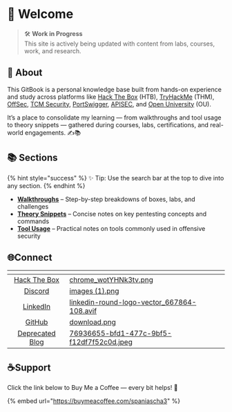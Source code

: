 # 👋 Welcome

> 🛠 **Work in Progress**\
> This site is actively being updated with content from labs, courses, work, and research.

## 🧭 About

This GitBook is a personal knowledge base built from hands-on experience and study across platforms like [Hack The Box](https://academy.hackthebox.com/) (HTB), [TryHackMe](https://tryhackme.com/) (THM), [OffSec](https://www.offsec.com/courses-and-certifications/), [TCM Security](https://academy.tcm-sec.com/), [PortSwigger](https://portswigger.net/web-security), [APISEC](https://www.apisecuniversity.com/#courses), and [Open University](https://www.open.ac.uk/) (OU).

It’s a place to consolidate my learning — from walkthroughs and tool usage to theory snippets — gathered during courses, labs, certifications, and real-world engagements. ✍️📚

## 📚 Sections

{% hint style="success" %}
✨ Tip: Use the search bar at the top to dive into any section.
{% endhint %}

* [**Walkthroughs**](broken-reference) – Step-by-step breakdowns of boxes, labs, and challenges
* [**Theory Snippets**](broken-reference) – Concise notes on key pentesting concepts and commands
* [**Tool Usage**](broken-reference) – Practical notes on tools commonly used in offensive security

## 🌐Connect <a href="#about" id="about"></a>

<table data-view="cards"><thead><tr><th align="center"></th><th data-hidden data-card-cover data-type="files"></th></tr></thead><tbody><tr><td align="center"><a href="https://app.hackthebox.com/profile/1705946">Hack The Box</a></td><td><a href=".gitbook/assets/chrome_wotYHNk3tv.png">chrome_wotYHNk3tv.png</a></td></tr><tr><td align="center"><a href="https://discordapp.com/users/927863521700626462">Discord</a></td><td><a href=".gitbook/assets/images (1).png">images (1).png</a></td></tr><tr><td align="center"><a href="https://www.linkedin.com/in/charalamposspanias/">LinkedIn</a></td><td><a href=".gitbook/assets/linkedin-round-logo-vector_667864-108.avif">linkedin-round-logo-vector_667864-108.avif</a></td></tr><tr><td align="center"><a href="https://github.com/cspanias">GitHub</a></td><td><a href=".gitbook/assets/download.png">download.png</a></td></tr><tr><td align="center"><a href="https://cspanias.github.io/">Deprecated Blog</a></td><td><a href=".gitbook/assets/76936655-bfd1-477c-9bf5-f12df7f52c0d.jpeg">76936655-bfd1-477c-9bf5-f12df7f52c0d.jpeg</a></td></tr></tbody></table>

## ☕Support

Click the link below to Buy Me a Coffee — every bit helps! 🙏

{% embed url="https://buymeacoffee.com/spaniascha3" %}
